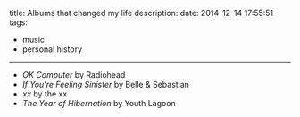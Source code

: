 title: Albums that changed my life
description:
date: 2014-12-14 17:55:51
tags:
- music
- personal history
---

- *OK Computer* by Radiohead
- *If You're Feeling Sinister* by Belle & Sebastian
- *xx* by the xx
- *The Year of Hibernation* by Youth Lagoon
